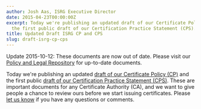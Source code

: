 ```yaml
---
author: Josh Aas, ISRG Executive Director
date: 2015-04-23T00:00:00Z
excerpt: Today we're publishing an updated draft of our Certificate Policy (CP) and
  the first public draft of our Certification Practice Statement (CPS).
title: Updated Draft ISRG CP and CPS
slug: draft-isrg-cp-cps
---
```


Update 2015-10-12: These documents are now out of date. Please visit our <a
href="https://letsencrypt.org/repository/">Policy and Legal Repository</a> for
up-to-date documents.

Today we're publishing an updated <a href="/documents/ISRG-CP-May-5-2015.pdf">draft of our Certificate Policy (CP)</a> and the first public <a href="/documents/ISRG-CPS-May-5-2015.pdf">draft of our Certification Practice Statement (CPS)</a>. These are important documents for any Certificate Authority (CA), and we want to give people a chance to review ours before we start issuing certificates. Please <a href="https://groups.google.com/a/letsencrypt.org/forum/#!forum/ca-dev">let us know</a> if you have any questions or comments.
